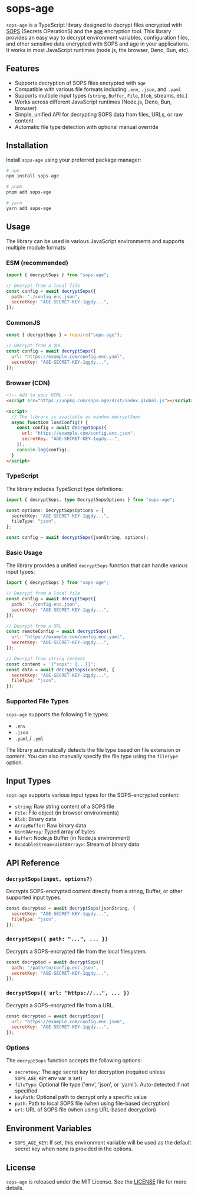 # sops-age

`sops-age` is a TypeScript library designed to decrypt files encrypted with [SOPS](https://github.com/getsops/sops) (Secrets OPerationS) and the [age](https://github.com/FiloSottile/age) encryption tool. This library provides an easy way to decrypt environment variables, configuration files, and other sensitive data encrypted with SOPS and age in your applications. It works in most JavaScript runtimes (node.js, the browser, Deno, Bun, etc).

## Features

- Supports decryption of SOPS files encrypted with `age`
- Compatible with various file formats including `.env`, `.json`, and `.yaml`
- Supports multiple input types (`string`, `Buffer`, `File`, `Blob`, streams, etc.)
- Works across different JavaScript runtimes (Node.js, Deno, Bun, browser)
- Simple, unified API for decrypting SOPS data from files, URLs, or raw content
- Automatic file type detection with optional manual override

## Installation

Install `sops-age` using your preferred package manager:

```sh
# npm
npm install sops-age

# pnpm
pnpm add sops-age

# yarn
yarn add sops-age
```

## Usage

The library can be used in various JavaScript environments and supports multiple module formats:

### ESM (recommended)

```js
import { decryptSops } from "sops-age";

// Decrypt from a local file
const config = await decryptSops({
  path: "./config.enc.json",
  secretKey: "AGE-SECRET-KEY-1qgdy...",
});
```

### CommonJS

```js
const { decryptSops } = require("sops-age");

// Decrypt from a URL
const config = await decryptSops({
  url: "https://example.com/config.enc.yaml",
  secretKey: "AGE-SECRET-KEY-1qgdy...",
});
```

### Browser (CDN)

```html
<!-- Add to your HTML -->
<script src="https://unpkg.com/sops-age/dist/index.global.js"></script>

<script>
  // The library is available as window.decryptSops
  async function loadConfig() {
    const config = await decryptSops({
      url: "https://example.com/config.enc.json",
      secretKey: "AGE-SECRET-KEY-1qgdy...",
    });
    console.log(config);
  }
</script>
```

### TypeScript

The library includes TypeScript type definitions:

```ts
import { decryptSops, type DecryptSopsOptions } from "sops-age";

const options: DecryptSopsOptions = {
  secretKey: "AGE-SECRET-KEY-1qgdy...",
  fileType: "json",
};

const config = await decryptSops(jsonString, options);
```

### Basic Usage

The library provides a unified `decryptSops` function that can handle various input types:

```js
import { decryptSops } from "sops-age";

// Decrypt from a local file
const config = await decryptSops({
  path: "./config.enc.json",
  secretKey: "AGE-SECRET-KEY-1qgdy...",
});

// Decrypt from a URL
const remoteConfig = await decryptSops({
  url: "https://example.com/config.enc.yaml",
  secretKey: "AGE-SECRET-KEY-1qgdy...",
});

// Decrypt from string content
const content = '{"sops": {...}}';
const data = await decryptSops(content, {
  secretKey: "AGE-SECRET-KEY-1qgdy...",
  fileType: "json",
});
```

### Supported File Types

`sops-age` supports the following file types:

- `.env`
- `.json`
- `.yaml` / `.yml`

The library automatically detects the file type based on file extension or content. You can also manually specify the file type using the `fileType` option.

## Input Types

`sops-age` supports various input types for the SOPS-encrypted content:

- `string`: Raw string content of a SOPS file
- `File`: File object (in browser environments)
- `Blob`: Binary data
- `ArrayBuffer`: Raw binary data
- `Uint8Array`: Typed array of bytes
- `Buffer`: Node.js Buffer (in Node.js environment)
- `ReadableStream<Uint8Array>`: Stream of binary data

## API Reference

### `decryptSops(input, options?)`

Decrypts SOPS-encrypted content directly from a string, Buffer, or other supported input types.

```js
const decrypted = await decryptSops(jsonString, {
  secretKey: "AGE-SECRET-KEY-1qgdy...",
  fileType: "json",
});
```

### `decryptSops({ path: "...", ... })`

Decrypts a SOPS-encrypted file from the local filesystem.

```js
const decrypted = await decryptSops({
  path: "/path/to/config.enc.json",
  secretKey: "AGE-SECRET-KEY-1qgdy...",
});
```

### `decryptSops({ url: "https://...", ... })`

Decrypts a SOPS-encrypted file from a URL.

```js
const decrypted = await decryptSops({
  url: "https://example.com/config.enc.json",
  secretKey: "AGE-SECRET-KEY-1qgdy...",
});
```

### Options

The `decryptSops` function accepts the following options:

- `secretKey`: The age secret key for decryption (required unless `SOPS_AGE_KEY` env var is set)
- `fileType`: Optional file type ('env', 'json', or 'yaml'). Auto-detected if not specified
- `keyPath`: Optional path to decrypt only a specific value
- `path`: Path to local SOPS file (when using file-based decryption)
- `url`: URL of SOPS file (when using URL-based decryption)

## Environment Variables

- `SOPS_AGE_KEY`: If set, this environment variable will be used as the default secret key when none is provided in the options.

## License

`sops-age` is released under the MIT License. See the [LICENSE](./LICENSE.md) file for more details.
